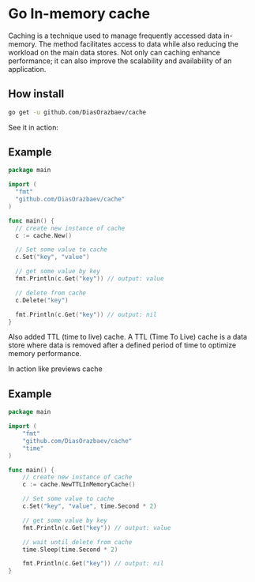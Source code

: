 Go In-memory cache
================================
Caching is a technique used to manage frequently accessed data in-memory. The method facilitates access to data while also reducing the workload on the main data stores. Not only can caching enhance performance; it can also improve the scalability and availability of an application.

## How install

```bash
go get -u github.com/DiasOrazbaev/cache
```

See it in action:
## Example
```go
package main

import (
  "fmt"
  "github.com/DiasOrazbaev/cache"
)

func main() {
  // create new instance of cache
  c := cache.New()

  // Set some value to cache
  c.Set("key", "value")

  // get some value by key
  fmt.Println(c.Get("key")) // output: value

  // delete from cache
  c.Delete("key")

  fmt.Println(c.Get("key")) // output: nil
}
```

Also added TTL (time to live) cache. A TTL (Time To Live) cache is a data store where data is removed after a defined period of time to optimize memory performance.

In action like previews cache
## Example

```go
package main

import (
	"fmt"
	"github.com/DiasOrazbaev/cache"
	"time"
)

func main() {
	// create new instance of cache
	c := cache.NewTTLInMemoryCache()

	// Set some value to cache
	c.Set("key", "value", time.Second * 2)

	// get some value by key
	fmt.Println(c.Get("key")) // output: value

	// wait until delete from cache
	time.Sleep(time.Second * 2)

	fmt.Println(c.Get("key")) // output: nil
}

```